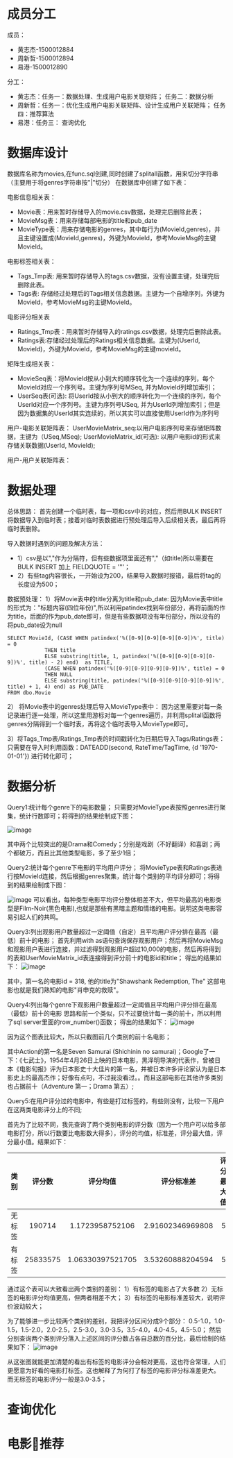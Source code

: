 
# 成员分工
成员：
* 黄志杰-1500012884
* 周新哲-1500012894
* 易港-1500012890

分工：
* 黄志杰：任务一：数据处理、生成用户电影关联矩阵； 任务二：数据分析
* 周新哲：任务一：优化生成用户电影关联矩阵、设计生成用户关联矩阵； 任务四：推荐算法
* 易港：任务三： 查询优化
# 数据库设计
数据库名称为movies,在func.sql创建,同时创建了splitall函数，用来切分字符串（主要用于将genres字符串按"|"切分）
在数据库中创建了如下表：

电影信息相关表：

* Movie表：用来暂时存储导入的movie.csv数据，处理完后删除此表；
* MovieMsg表：用来存储每部电影的title和pub_date
* MovieType表：用来存储电影的genres，其中每行为(MovieId,genres)，并且主键设置成(MovieId,genres)，外键为MovieId，参考MovieMsg的主键MovieId。

电影标签相关表：
* Tags_Tmp表: 用来暂时存储导入的tags.csv数据，没有设置主键，处理完后删除此表。
* Tags表: 存储经过处理后的Tags相关信息数据。主键为一个自增序列，外键为MovieId，参考MovieMsg的主键MovieId。

电影评分相关表
* Ratings_Tmp表：用来暂时存储导入的ratings.csv数据，处理完后删除此表。
* Ratings表:存储经过处理后的Ratings相关信息数据。主键为(UserId, MovieId)，外键为MovieId，参考MovieMsg的主键movieId。

矩阵生成相关表：
* MovieSeq表：将MovieId按从小到大的顺序转化为一个连续的序列，每个MovieId对应一个序列号。主键为序列号MSeq, 并为MovieId列增加索引；
* UserSeq表(可选): 将UserId按从小到大的顺序转化为一个连续的序列，每个UserId对应一个序列号。主键为序列号USeq, 并为UserId列增加索引；但是因为数据集的UserId其实连续的，所以其实可以直接使用UserId作为序列号

用户-电影关联矩阵表：
UserMovieMatrix_seq:以用户电影序列号来存储矩阵数据，主键为（USeq,MSeq);
UserMovieMatrix_id(可选): 以用户电影id的形式来存储关联数据(UserId, MovieId);

用户-用户关联矩阵表：

# 数据处理
总体思路：
首先创建一个临时表，每一项和csv中的对应，然后用BULK INSERT将数据导入到临时表；接着对临时表数据进行预处理后导入后续相关表，最后再将临时表删除。

导入数据时遇到的问题及解决方法：
* 1）csv是以","作为分隔符，但有些数据项里面还有","（如title)所以需要在BULK INSERT 加上 FIELDQUOTE = '"'；
* 2）有些tag内容很长，一开始设为200，结果导入数据时报错，最后将tag的长度设为500；

数据预处理：
1）将Movie表中的title分离为title和pub_date:
因为Movie表中title的形式为："标题内容(四位年份)",所以利用patindex找到年份部分，再将前面的作为title，后面的作为pub_date即可，但是有些数据项没有年份部分，所以没有的将pub_date设为null

    SELECT MovieId, (CASE WHEN patindex('%([0-9][0-9][0-9][0-9])%', title) = 0
                THEN title
                ELSE substring(title, 1, patindex('%([0-9][0-9][0-9][0-9])%', title) - 2) end)  as TITLE,
                (CASE WHEN patindex('%([0-9][0-9][0-9][0-9])%', title) = 0
                THEN NULL
                ELSE substring(title, patindex('%([0-9][0-9][0-9][0-9])%', title) + 1, 4) end) as PUB_DATE
    FROM dbo.Movie

2） 将Movie表中的genres处理后导入MovieType表中：
因为这里需要对每一条记录进行逐一处理，所以这里用游标对每一个genres遍历，并利用splitall函数将genres分隔得到一个临时表，再将这个临时表导入MovieType即可。

3）将Tags_Tmp表/Ratings_Tmp表的时间戳转化为日期后导入Tags/Ratings表：
只需要在导入时利用函数：DATEADD(second, RateTime/TagTime, {d '1970-01-01'}) 进行转化即可；
# 数据分析
Query1:统计每个genre下的电影数量；
只需要对MovieType表按照genres进行聚集，统计行数即可；将得到的结果绘制成下图：

![image](query_result/query1.png)

其中两个比较突出的是Drama和Comedy；分别是戏剧（不好翻译）和喜剧；两个都破万，而且比其他类型电影，多了至少1倍；

Query2:统计每个genre下电影的平均用户评分；
将MovieType表和Ratings表进行按MovieId连接，然后根据genres聚集，统计每个类别的平均评分即可；将得到的结果绘制成下图：

![image](query_result/query2.png)
可以看出，每种类型电影平均评分整体相差不大，但平均最高的电影类型是Film-Noir(黑色电影),也就是那些有黑暗主题和情绪的电影。说明这类电影容易引起人们的共鸣。

Query3:列出观影用户数量超过一定阈值（自定）且平均用户评分排在最高（最低）前十的电影；
首先利用with as语句查询保存观影用户；然后再将MovieMsg和观影用户表进行连接，并过滤得到观影用户超过10,000的电影，然后再将得到的表和UserMovieMatrix_id表连接得到评分前十的电影id和title；
得出的结果如下：
![image](query_result/query3.png)

其中，第一名的电影id = 318, 他的title为"Shawshank Redemption, The" 这部电影也就是我们熟知的电影"肖申克的救赎"。

Query4:列出每个genre下观影用户数量超过一定阈值且平均用户评分排在最高（最低）前十的电影
思路和前一个类似，只不过要统计每一类的前十，所以利用了sql server里面的row_number()函数；
得出的结果如下：
![image](query_result/query4.png)

因为这个图表比较大，所以只截图前几个类别的前十名电影；

其中Action的第一名是Seven Samurai (Shichinin no samurai)；Google了一下：《七武士》，1954年4月26日上映的日本电影，黑泽明导演的代表作，曾被日本《电影旬报》评为日本影史十大佳片的第一名，并被日本许多评论家认为是日本影史上的最高杰作；好像有点叼，不过我没看过。。而且这部电影在其他许多类别也占据前十（Adventure 第一；Drama 第五）;

Query5:在用户评分过的电影中，有些是打过标签的，有些则没有，比较一下用户在这两类电影评分上的不同;

首先为了比较不同，我先查询了两个类别电影的评分数（因为一个用户可以给多部电影打分，所以行数要比电影数大得多），评分的均值，标准差，评分最大值，评分最小值。结果如下：

|类别|评分数|评分均值|评分标准差|评分最大值|评分最小值|
|:-:|:-:|:-:|:-:|:-:|:-:|
|无标签|190714|1.1723958752106|2.91602346969808|5|0.5|
|有标签|25833575|1.06330397521705|3.53260888204594|5|0.5|

通过这个表可以大致看出两个类别的差别：
1）有标签的电影占了大多数
2）无标签的电影评分均值更高，但两者相差不大；
3）有标签的电影标准差较大，说明评价波动较大；

为了能够进一步比较两个类别的差别，我把评分区间分成9个部分：
0.5-1.0，1.0-1.5，1.5-2.0，2.0-2.5，2.5-3.0，3.0-3.5，3.5-4.0，4.0-4.5，4.5-5.0；
然后分别查询两个类别评分落入上述区间的评分数占各自总数的百分比，最后绘制的结果如下：
![image](query_result/query5.jpg)

从这张图就能更加清楚的看出有标签的电影评分会相对更高，这也符合常理，人们更愿意为好看的电影打标签。这也解释了为何打了标签的电影评分标准差更大。
而无标签的电影评分一般是3.0-3.5；



# 查询优化

# 电影推荐
